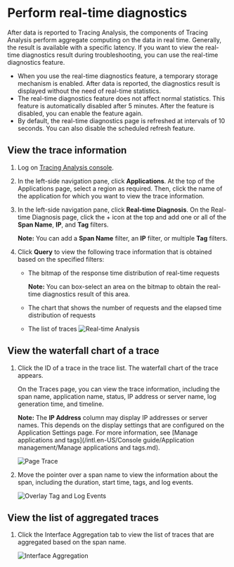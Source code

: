 # Perform real-time diagnostics

After data is reported to Tracing Analysis, the components of Tracing Analysis perform aggregate computing on the data in real time. Generally, the result is available with a specific latency. If you want to view the real-time diagnostics result during troubleshooting, you can use the real-time diagnostics feature.

-   When you use the real-time diagnostics feature, a temporary storage mechanism is enabled. After data is reported, the diagnostics result is displayed without the need of real-time statistics.
-   The real-time diagnostics feature does not affect normal statistics. This feature is automatically disabled after 5 minutes. After the feature is disabled, you can enable the feature again.
-   By default, the real-time diagnostics page is refreshed at intervals of 10 seconds. You can also disable the scheduled refresh feature.

## View the trace information

1.  Log on [Tracing Analysis console](https://tracing-sg.console.aliyun.com/).

2.  In the left-side navigation pane, click **Applications**. At the top of the Applications page, select a region as required. Then, click the name of the application for which you want to view the trace information.

3.  In the left-side navigation pane, click **Real-time Diagnosis**. On the Real-time Diagnosis page, click the + icon at the top and add one or all of the **Span Name**, **IP**, and **Tag** filters.

    **Note:** You can add a **Span Name** filter, an **IP** filter, or multiple **Tag** filters.

4.  Click **Query** to view the following trace information that is obtained based on the specified filters:

    -   The bitmap of the response time distribution of real-time requests

        **Note:** You can box-select an area on the bitmap to obtain the real-time diagnostics result of this area.

    -   The chart that shows the number of requests and the elapsed time distribution of requests
    -   The list of traces
    ![Real-time Analysis](../images/p71146.png)


## View the waterfall chart of a trace

1.  Click the ID of a trace in the trace list. The waterfall chart of the trace appears.

    On the Traces page, you can view the trace information, including the span name, application name, status, IP address or server name, log generation time, and timeline.

    **Note:** The **IP Address** column may display IP addresses or server names. This depends on the display settings that are configured on the Application Settings page. For more information, see [Manage applications and tags](/intl.en-US/Console guide/Application management/Manage applications and tags.md).

    ![Page Trace](../images/p63969.png "Traces page")

2.  Move the pointer over a span name to view the information about the span, including the duration, start time, tags, and log events.

    ![Overlay Tag and Log Events](https://static-aliyun-doc.oss-accelerate.aliyuncs.com/assets/img/en-US/4876458061/p63977.png)


## View the list of aggregated traces

1.  Click the Interface Aggregation tab to view the list of traces that are aggregated based on the span name.

    ![Interface Aggregation](../images/p71206.png)



